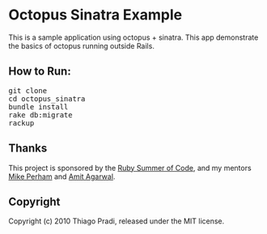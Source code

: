 # Octopus Sinatra Example

This is a sample application using octopus + sinatra. This app demonstrate the basics of octopus running outside Rails.

## How to Run:
<pre>
git clone 
cd octopus_sinatra
bundle install
rake db:migrate
rackup
</pre>

## Thanks

This project is sponsored by the <a href="http://www.rubysoc.org">Ruby Summer of Code</a>,
and my mentors <a href="http://github.com/mperham">Mike Perham</a> and <a href="http://github.com/amitagarwal">Amit Agarwal</a>.

## Copyright

Copyright (c) 2010 Thiago Pradi, released under the MIT license.